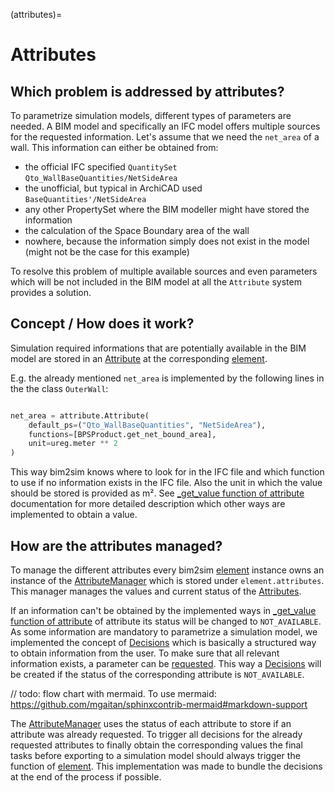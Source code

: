 (attributes)=
# Attributes
## Which problem is addressed by attributes?
To parametrize simulation models, different types of parameters are needed. A 
BIM model and specifically an IFC model offers multiple sources for the 
requested information. Let's assume that we need the `net_area` of a wall. This 
information can either be obtained from:
* the official IFC specified `QuantitySet` `Qto_WallBaseQuantities/NetSideArea`
* the unofficial, but typical in ArchiCAD used `BaseQuantities'/NetSideArea`
* any other PropertySet where the BIM modeller might have stored the information
* the calculation of the Space Boundary area of the wall
* nowhere, because the information simply does not exist in the model (might not be the case for this example)

To resolve this problem of multiple available sources and even parameters which
will be not included in the BIM model at all the `Attribute` system provides a solution.

## Concept / How does it work?
Simulation required informations that are potentially available in the BIM model
are stored in an [Attribute](attribute.md) at the corresponding [element](element).

E.g. the already mentioned `net_area` is  implemented by the following lines in 
the the class `OuterWall`:

```python

net_area = attribute.Attribute(
    default_ps=("Qto_WallBaseQuantities", "NetSideArea"),
    functions=[BPSProduct.get_net_bound_area],
    unit=ureg.meter ** 2
)
```
This way bim2sim knows where to look for in the IFC file and which function to 
use if no information exists in the IFC file. Also the unit in which the value 
should be stored is provided as m².  See
[_get_value function of attribute](_get_value) documentation for more detailed 
description which other ways are implemented to obtain a value.

## How are the attributes managed? 
To manage the different attributes every bim2sim [element](element) instance 
owns an instance of the [AttributeManager](AttributeManager) which is stored under `element.attributes`.
This manager manages the values and current status of the [Attributes](attribute.md). 

If an information can't be obtained by the implemented ways in
[_get_value function of attribute](_get_value) of attribute its status will be
changed to `NOT_AVAILABLE`. As some information are mandatory to parametrize a
simulation model, we implemented the concept of [Decisions](Decision)
which is basically a structured way to obtain information from the user. To make 
sure that all relevant information exists, a parameter can be 
[requested](request). This way a [Decisions](Decision) will be created if the 
status of the corresponding attribute is `NOT_AVAILABLE`.

// todo: flow chart with mermaid. To use mermaid: https://github.com/mgaitan/sphinxcontrib-mermaid#markdown-support

The [AttributeManager](AttributeManager) uses the status of each attribute to
store if an attribute was already requested. To trigger all decisions for the 
already requested attributes to finally obtain the corresponding values the 
final tasks before exporting to a simulation model should always trigger the
[](get_pending_attribute_decisions) function of [element](element). This
implementation was made to bundle the decisions at the end of the process if 
possible. 
